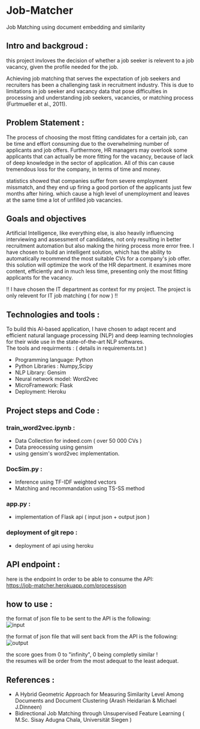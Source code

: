 # Job-Matcher
Job Matching using document embedding and similarity

## Intro and backgroud :
this project invloves the decision of whether a job seeker is relevent to a job vacancy, given the profile needed for the job.

Achieving job matching that serves the expectation of job seekers and recruiters has been a challenging task in recruitment industry. 
This is due to limitations in job seeker and vacancy data that pose difficulties in processing and understanding 
job seekers, vacancies, or matching process (Furtmueller et al., 2011).

## Problem Statement :
The process of choosing the most fitting candidates for a certain job, can be time and effort consuming due to the overwhelming
number of applicants and job offers. Furthermore, HR managers may overlook some applicants that can actually be more fitting for the vacancy, because of lack of deep knowledge in the sector of application. All of this can cause tremendous loss for the company, in terms of time and money.

statistics showed that companies suffer from severe employment missmatch, and they end up firing a good portion of the applicants just few months after hiring. which cause a high level of unemployment and leaves at the same time a lot of unfilled job vacancies.

## Goals and objectives
Artificial Intelligence, like everything else, is also heavily influencing interviewing and assessment of candidates, not only 
resulting in better recruitment automation but also making the hiring process more error free.
I have chosen to build an intelligent solution, which has the ability to automatically recommend the most suitable CVs for 
a company's job offer.
this solution will optimize the work of the HR department. it examines more content, efficiently and in much less time, presenting 
only the most fitting applicants for the vacancy.  

!! I have chosen the IT department as context for my project. The project is only relevent for IT job matching ( for now ) !!

## Technologies and tools :
To build this AI-based application, I have chosen to adapt recent and efficient natural language processing (NLP) and deep learning 
technologies for their wide use in the state-of-the-art NLP softwares.   
The tools and requirments : ( details in requirements.txt )
- Programming language: Python
- Python Libraries : Numpy,Scipy
- NLP Library: Gensim
- Neural network model: Word2vec
- MicroFramework: Flask 
- Deployment: Heroku

## Project steps and Code :
### train_word2vec.ipynb :
 - Data Collection for indeed.com ( over 50 000 CVs )
 - Data preocessing using gensim
 - using gensim's word2vec implementation.
### DocSim.py :
 - Inference using TF-IDF weighted vectors
 - Matching and recommandation using TS-SS method
### app.py :
 - implementation of Flask api ( input json + output json )
### deployment of git repo :
 - deployment of api using heroku
## API endpoint :
here is the endpoint In order to be able to consume the API:  
https://job-matcher.herokuapp.com/processjson
## how to use :
the format of json file to be sent to the API is the following:   
![input](https://user-images.githubusercontent.com/38895133/57663354-32b10a00-75e3-11e9-9424-7e0503ca7142.PNG)   
    
the format of json file that will sent back from the API is the following:   
![output](https://user-images.githubusercontent.com/38895133/57663356-32b10a00-75e3-11e9-8c88-d5fc6b13a98c.PNG)   
   
the score goes from 0 to "infinity", 0 being completly similar !   
the resumes will be order from the most adequat to the least adequat.



## References :
- A Hybrid Geometric Approach for Measuring Similarity Level Among Documents and Document Clustering (Arash Heidarian & Michael J.Dinneen)
- Bidirectional Job Matching through Unsupervised Feature Learning ( M.Sc. Sisay Adugna Chala, Universität Siegen )


